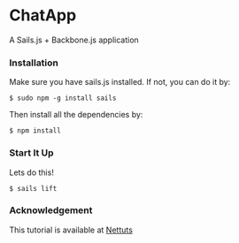 # ChatApp

  A Sails.js + Backbone.js application
  
### Installation

  Make sure you have sails.js installed. If not, you can do it by:
  
    $ sudo npm -g install sails
    
  Then install all the dependencies by:
  
    $ npm install
    
### Start It Up

  Lets do this!
  
    $ sails lift
    
### Acknowledgement

  This tutorial is available at [Nettuts]
  
[Nettuts]: http://net.tutsplus.com/tutorials/javascript-ajax/working-with-data-in-sails-js/
    
    

